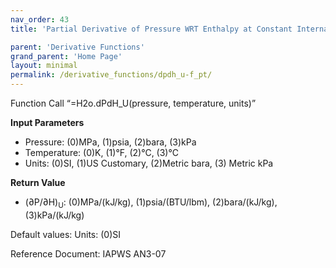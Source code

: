 ```yaml
---
nav_order: 43
title: 'Partial Derivative of Pressure WRT Enthalpy at Constant Internal Energy f(P, T)'

parent: 'Derivative Functions'
grand_parent: 'Home Page'
layout: minimal
permalink: /derivative_functions/dpdh_u-f_pt/
---
```


Function Call “=H2o.dPdH\_U(pressure, temperature, units)”

**Input Parameters**

- Pressure: (0)MPa, (1)psia, (2)bara, (3)kPa
- Temperature: (0)K, (1)°F, (2)°C, (3)°C
- Units: (0)SI, (1)US Customary, (2)Metric bara, (3) Metric kPa

**Return Value**

- (∂P/∂H)<sub>U</sub>: (0)MPa/(kJ/kg), (1)psia/(BTU/lbm), (2)bara/(kJ/kg), (3)kPa/(kJ/kg)

Default values: Units: (0)SI

Reference Document: IAPWS AN3-07